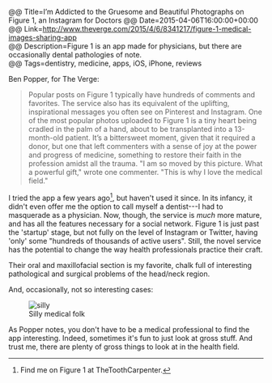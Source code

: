 @@ Title=I’m Addicted to the Gruesome and Beautiful Photographs on Figure 1, an Instagram for Doctors 
@@ Date=2015-04-06T16:00:00+00:00  
@@ Link=http://www.theverge.com/2015/4/6/8341217/figure-1-medical-images-sharing-app  
@@ Description=Figure 1 is an app made for physicians, but there are occasionally dental pathologies of note.  
@@ Tags=dentistry, medicine, apps, iOS, iPhone, reviews  

Ben Popper, for The Verge:
>Popular posts on Figure 1 typically have hundreds of comments and favorites. The service also has its equivalent of the uplifting, inspirational messages you often see on Pinterest and Instagram. One of the most popular photos uploaded to Figure 1 is a tiny heart being cradled in the palm of a hand, about to be transplanted into a 13-month-old patient. It’s a bittersweet moment, given that it required a donor, but one that left commenters with a sense of joy at the power and progress of medicine, something to restore their faith in the profession amidst all the trauma. "I am so moved by this picture. What a powerful gift," wrote one commenter. "This is why I love the medical field."

I tried the app a few years ago[^tc], but haven't used it since. In its infancy, it didn't even offer me the option to call myself a dentist---I had to masquerade as a physician. Now, though, the service is *much* more mature, and has all the features necessary for a social network. Figure 1 is just past the 'startup' stage,  but not fully on the level of Instagram or Twitter, having 'only' some "hundreds of thousands of active users". Still, the novel service has the potential to change the way health professionals practice their craft.

Their oral and maxillofacial section is my favorite, chalk full of interesting pathological and surgical problems of the head/neck region. 

And, occasionally, not so interesting cases:

<figure class="iphone">
	<img src="http://d.pr/i/1dZPk+" alt="silly" />
	<figcaption>Silly medical folk</figcaption>
</figure>

As Popper notes, you don't have to be a medical professional to find the app interesting. Indeed, sometimes it's fun to just look at gross stuff. And trust me, there are plenty of gross things to look at in the health field. 

[^tc]: Find me on Figure 1 at TheToothCarpenter.
